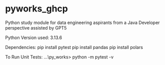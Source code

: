 # pyworks_ghcp
Python study module for data engineering aspirants from a Java Developer perspective assisted by GPT5

Python Version used: 3.13.6

Dependencies:
pip install pytest
pip install pandas
pip install polars

To Run Unit Tests:
...\py_works> python -m pytest -v  

